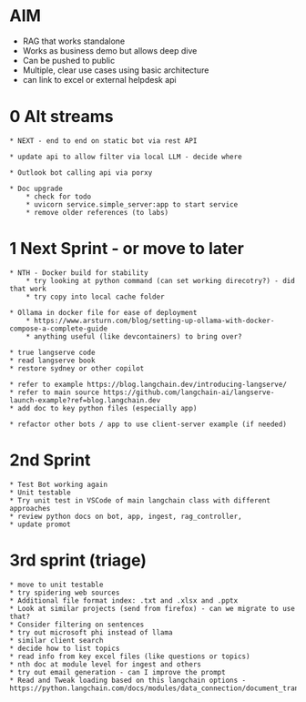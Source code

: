 # AIM
* RAG that works standalone
* Works as business demo but allows deep dive    
* Can be pushed to public   
* Multiple, clear use cases using basic architecture   
* can link to excel or external helpdesk api

# 0 Alt streams

	* NEXT - end to end on static bot via rest API

	* update api to allow filter via local LLM - decide where

	* Outlook bot calling api via porxy
	 
	* Doc upgrade
		* check for todo
		* uvicorn service.simple_server:app to start service
		* remove older references (to labs)



# 1 Next Sprint - or move to later

	* NTH - Docker build for stability
		* try looking at python command (can set working direcotry?) - did that work
		* try copy into local cache folder

	* Ollama in docker file for ease of deployment
		* https://www.arsturn.com/blog/setting-up-ollama-with-docker-compose-a-complete-guide
		* anything useful (like devcontainers) to bring over?

	* true langserve code
	* read langserve book
	* restore sydney or other copilot

	* refer to example https://blog.langchain.dev/introducing-langserve/
	* refer to main source https://github.com/langchain-ai/langserve-launch-example?ref=blog.langchain.dev
	* add doc to key python files (especially app)

	* refactor other bots / app to use client-server example (if needed)
	



# 2nd Sprint
	* Test Bot working again
	* Unit testable
	* Try unit test in VSCode of main langchain class with different approaches
	* review python docs on bot, app, ingest, rag_controller,
	* update promot
	
# 3rd sprint (triage)
	* move to unit testable 
	* try spidering web sources
	* Additional file format index: .txt and .xlsx and .pptx
	* Look at similar projects (send from firefox) - can we migrate to use that?
	* Consider filtering on sentences
	* try out microsoft phi instead of llama
	* similar client search
	* decide how to list topics
	* read info from key excel files (like questions or topics)
	* nth doc at module level for ingest and others
	* try out email generation - can I improve the prompt
	* Read and Tweak loading based on this langchain options -https://python.langchain.com/docs/modules/data_connection/document_transformers/


	